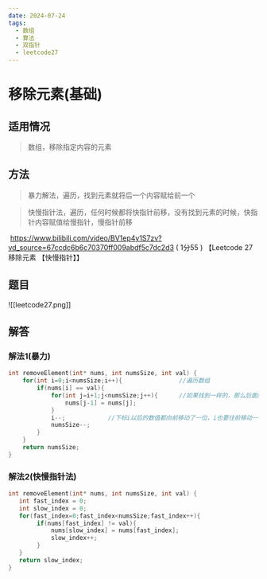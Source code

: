```yaml
---
date: 2024-07-24
tags:
  - 数组
  - 算法
  - 双指针
  - leetcode27
---
```


# 移除元素(基础)

## 适用情况

> 数组，移除指定内容的元素

## 方法

>暴力解法，遍历，找到元素就将后一个内容赋给前一个

> 快慢指针法，遍历，任何时候都将快指针前移，没有找到元素的时候，快指针内容赋值给慢指针，慢指针前移

​     https://www.bilibili.com/video/BV1ep4y1S7zv?vd_source=67ccdc6b6c70370ff009abdf5c7dc2d3 ( 1分55 )
   【Leetcode 27 移除元素 【快慢指针】】

## 题目
![[leetcode27.png]]
## 解答

### 解法1(暴力)

```c
int removeElement(int* nums, int numsSize, int val) {
    for(int i=0;i<numsSize;i++){				//遍历数组
        if(nums[i] == val){						
            for(int j=i+1;j<numsSize;j++){		//如果找到一样的，那么后面的元素依次往前移动
                nums[j-1] = nums[j];
            }
            i--;			//下标i以后的数值都向前移动了一位，i也要往前移动一位
            numsSize--;
        }
    }
    return numsSize;
}
```

### 解法2(快慢指针法)

```c
int removeElement(int* nums, int numsSize, int val) {
   int fast_index = 0;
   int slow_index = 0;
   for(fast_index=0;fast_index<numsSize;fast_index++){
        if(nums[fast_index] != val){
            nums[slow_index] = nums[fast_index];
            slow_index++;
        }
   }
   return slow_index;
}
```

